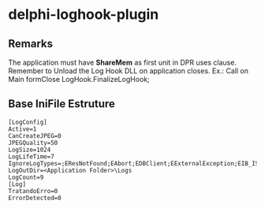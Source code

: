 # delphi-loghook-plugin

## Remarks
The application must have **ShareMem** as first unit in  DPR uses clause.
Remember to Unload the Log Hook DLL on application closes. 
  Ex.: Call on Main formClose LogHook.FinalizeLogHook;

## Base IniFile Estruture

    [LogConfig]
    Active=1
    CanCreateJPEG=0
    JPEGQuality=50
    LogSize=1024
    LogLifeTime=7
    IgnoreLogTypes=;EResNotFound;EAbort;EDBClient;EExternalException;EIB_ISCError;EDatabaseError;EIdSocketError;EIdConnClosedGracefully;
    LogOutDir=<Application Folder>\Logs
    LogCount=9
    [Log]
    TratandoErro=0
    ErrorDetected=0

